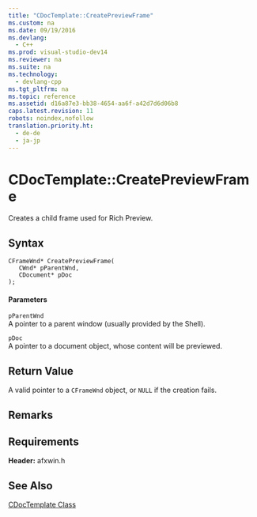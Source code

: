 ```yaml
---
title: "CDocTemplate::CreatePreviewFrame"
ms.custom: na
ms.date: 09/19/2016
ms.devlang: 
  - C++
ms.prod: visual-studio-dev14
ms.reviewer: na
ms.suite: na
ms.technology: 
  - devlang-cpp
ms.tgt_pltfrm: na
ms.topic: reference
ms.assetid: d16a87e3-bb38-4654-aa6f-a42d7d6d06b8
caps.latest.revision: 11
robots: noindex,nofollow
translation.priority.ht: 
  - de-de
  - ja-jp
---
```

# CDocTemplate::CreatePreviewFrame
Creates a child frame used for Rich Preview.  
  
## Syntax  
  
```  
CFrameWnd* CreatePreviewFrame(  
   CWnd* pParentWnd,  
   CDocument* pDoc  
);  
```  
  
#### Parameters  
 `pParentWnd`  
 A pointer to a parent window (usually provided by the Shell).  
  
 `pDoc`  
 A pointer to a document object, whose content will be previewed.  
  
## Return Value  
 A valid pointer to a `CFrameWnd` object, or `NULL` if the creation fails.  
  
## Remarks  
  
## Requirements  
 **Header:** afxwin.h  
  
## See Also  
 [CDocTemplate Class](../vs140/CDocTemplate-Class.md)